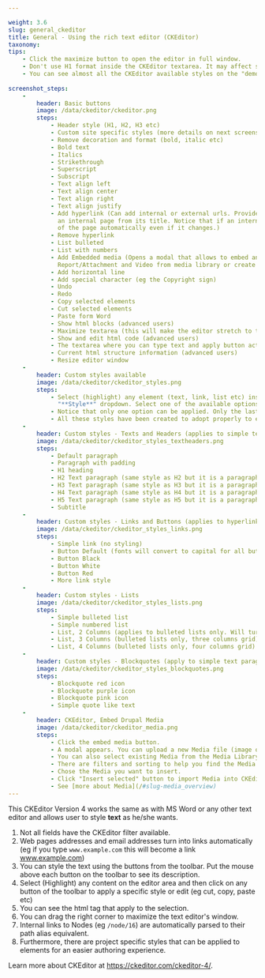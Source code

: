 ```yaml
---

weight: 3.6
slug: general_ckeditor
title: General - Using the rich text editor (CKEditor)
taxonomy: 
tips: 
    - Click the maximize button to open the editor in full window.
    - Don't use H1 format inside the CKEditor textarea. It may affect search engines.
    - You can see almost all the CKEditor available styles on the "demo" page
    
screenshot_steps:
    -
        header: Basic buttons
        image: /data/ckeditor/ckeditor.png
        steps:
            - Header style (H1, H2, H3 etc)
            - Custom site specific styles (more details on next screenshot)
            - Remove decoration and format (bold, italic etc)
            - Bold text
            - Italics
            - Strikethrough
            - Superscript
            - Subscript
            - Text align left
            - Text align center
            - Text align right
            - Text align justify
            - Add hyperlink (Can add internal or external urls. Provides an autocomplete form that allows to find 
              an internal page from its title. Notice that if an internal page is found Drupal will display the title 
              of the page automatically even if it changes.)
            - Remove hyperlink
            - List bulleted
            - List with numbers
            - Add Embedded media (Opens a modal that allows to embed an existing media file like Image, 
              Report/Attachment and Video from media library or create a new one and insert it)
            - Add horizontal line
            - Add special character (eg the Copyright sign)
            - Undo
            - Redo
            - Copy selected elements
            - Cut selected elements
            - Paste form Word
            - Show html blocks (advanced users)
            - Maximize textarea (this will make the editor stretch to the whole browser window)
            - Show and edit html code (advanced users)
            - The textarea where you can type text and apply button actions
            - Current html structure information (advanced users)
            - Resize editor window
    -
        header: Custom styles available
        image: /data/ckeditor/ckeditor_styles.png
        steps:
            - Select (highlight) any element (text, link, list etc) inside the editor textarea and click the 
              "**Style**" dropdown. Select one of the available options. 
            - Notice that only one option can be applied. Only the last one applies.
            - All these styles have been created to adopt properly to each user browser.
    -
        header: Custom styles - Texts and Headers (applies to simple text paragraphs)
        image: /data/ckeditor/ckeditor_styles_textheaders.png
        steps:
            - Default paragraph 
            - Paragraph with padding
            - H1 heading
            - H2 Text paragraph (same style as H2 but it is a paragraph)
            - H3 Text paragraph (same style as H3 but it is a paragraph)
            - H4 Text paragraph (same style as H4 but it is a paragraph)
            - H5 Text paragraph (same style as H5 but it is a paragraph)
            - Subtitle    
    -
        header: Custom styles - Links and Buttons (applies to hyperlinks only)
        image: /data/ckeditor/ckeditor_styles_links.png
        steps:
            - Simple link (no styling)     
            - Button Default (fonts will convert to capital for all button styles)
            - Button Black
            - Button White
            - Button Red
            - More link style
    -
        header: Custom styles - Lists
        image: /data/ckeditor/ckeditor_styles_lists.png
        steps:
            - Simple bulleted list
            - Simple numbered list
            - List, 2 Columns (applies to bulleted lists only. Will turn the list to a dynamic two columns grid.)
            - List, 3 Columns (bulleted lists only, three columns grid)
            - List, 4 Columns (bulleted lists only, four columns grid)
    -
        header: Custom styles - Blockquotes (apply to simple text paragraphs)
        image: /data/ckeditor/ckeditor_styles_blockquotes.png
        steps:
            - Blockquote red icon 
            - Blockquote purple icon 
            - Blockquote pink icon
            - Simple quote like text
    -
        header: CKEditor, Embed Drupal Media
        image: /data/ckeditor/ckeditor_media.png
        steps:
            - Click the embed media button.
            - A modal appears. You can upload a new Media file (image or video url).
            - You can also select existing Media from the Media Library which is organized by type.
            - There are filters and sorting to help you find the Media you need.
            - Chose the Media you want to insert.
            - Click "Insert selected" button to import Media into CKEditor textarea.
            - See [more about Media](/#slug-media_overview)
---
```


This CKEditor Version 4 works the same as with MS Word or any other text editor and allows user to style **text** as he/she wants.

1. Not all fields have the CKEditor filter available.
1. Web pages addresses and email addresses turn into links automatically (eg if you type `www.example.com` this will become a link www.example.com)
1. You can style the text using the buttons from the toolbar. Put the mouse above each button on the toolbar to see its description.
1. Select (Highlight) any content on the editor area and then click on any button of the toolbar to apply a specific style or edit (eg cut, copy, paste etc)
1. You can see the html tag that apply to the selection.
1. You can drag the right corner to maximize the text editor's window.
1. Internal links to Nodes (eg `/node/16`) are automatically parsed to their path alias equivalent.
1. Furthermore, there are project specific styles that can be applied to elements for an easier authoring experience.

Learn more about CKEditor at https://ckeditor.com/ckeditor-4/.